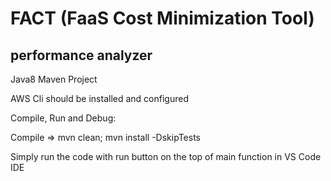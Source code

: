 # FACT (FaaS Cost Minimization Tool)
## performance analyzer


Java8
Maven Project

AWS Cli should be installed and configured

Compile, Run and Debug:

Compile => mvn clean; mvn install -DskipTests

Simply run the code with run button on the top of main function in VS Code IDE
